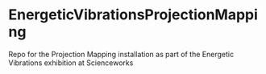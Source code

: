 # EnergeticVibrationsProjectionMapping
Repo for the Projection Mapping installation as part of the Energetic Vibrations exhibition at Scienceworks
